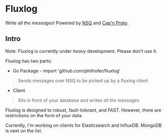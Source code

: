 Fluxlog
=====================
Write *all the messages*!
Powered by [NSQ](http://nsq.io/) and [Cap'n Proto](https://kentonv.github.io/capnproto/index.html).

Intro
-------------
Note: Fluxlog is currently under *heavy* development. Please don't use it.

Fluxlog has two parts:
  - Go Package - import 'github.com/philhofer/fluxlog'
  > Sends messages over NSQ to be picked up by a fluxlog client
  - Client
  > Sits in front of your database and writes *all the messages*

Fluxlog is designed to robust, fault-tolerant, and FAST. However, there are
restrictions on the form of your data.

Currently, I'm working on clients for Elasticsearch and InfluxDB. MongoDB is next on the list.
